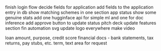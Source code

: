 finish login flow
decide fields for application
add fields to the application
entry in db
show matching schemes in one section
app status
show some genuine stats
add one hugginface api for simple ml and one for doc inference 
add approve button to update status 
pitch deck
update features section
fin automation svg update logo everywhere 
make video


loan amount,
purpose,
credit score
financial docs - bank statements, tax returns, pay stubs, etc.
term,
text area for request